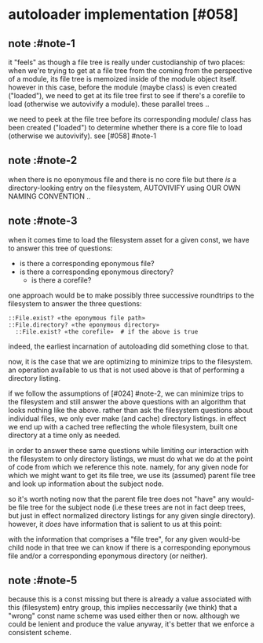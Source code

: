 # autoloader implementation [#058]



## note :#note-1

it "feels" as though a file tree is really under custodianship of
two places: when we're trying to get at a file tree from the
coming from the perspective of a module, its file tree is memoized
inside of the module object itself. however in this case, before
the module (maybe class) is even created ("loaded"), we need to get
at its file tree first to see if there's a corefile to load
(otherwise we autovivify a module). these parallel trees ..

we need to peek at the file tree before its corresponding module/
class has been created ("loaded") to determine whether there is a
core file to load (otherwise we autovivify). see [#058] #note-1




## note :#note-2

when there is no eponymous file and there is no core file but there
*is* a directory-looking entry on the filesystem, AUTOVIVIFY using
OUR OWN NAMING CONVENTION ..




## note :#note-3

when it comes time to load the filesystem asset for a given const, we
have to answer this tree of questions:

  - is there a corresponding eponymous file?
  - is there a corresponding eponymous directory?
    - is there a corefile?

one approach would be to make possibly three successive roundtrips to
the filesystem to answer the three questions:

    ::File.exist? «the eponymous file path»
    ::File.directory? «the eponymous directory»
      ::File.exist? «the corefile»  # if the above is true

indeed, the earliest incarnation of autoloading did something close to that.

now, it is the case that we are optimizing to minimize trips to the
filesystem. an operation available to us that is not used above is
that of performing a directory listing.

if we follow the assumptions of [#024] #note-2, we can minimize trips to the
filesystem and still answer the above questions with an algorithm that
looks nothing like the above. rather than ask the filesystem questions
about individual files, we only ever make (and cache) directory listings.
in effect we end up with a cached tree reflecting the whole filesystem,
built one directory at a time only as needed.

in order to answer these same questions while limiting our interaction
with the filesystem to only directory listings, we must do what we do
at the point of code from which we reference this note. namely, for any
given node for which we might want to get its file tree, we use its
(assumed) parent file tree and look up information about the subject
node.

so it's worth noting now that the parent file tree does not "have" any
would-be file tree for the subject node (i.e these trees are not in fact
deep trees, but just in effect normalized directory listings for any given
single directory). however, it *does* have information that is salient
to us at this point:

with the information that comprises a "file tree", for any given would-be
child node in that tree we can know if there is a corresponding
eponymous file and/or a corresponding eponymous directory (or neither).




## note :#note-5

because this is a const missing but there is already a value
associated with this (filesystem) entry group, this implies
neccessarily (we think) that a "wrong" const name scheme was
used either then or now. although we could be lenient and produce
the value anyway, it's better that we enforce a consistent scheme.
